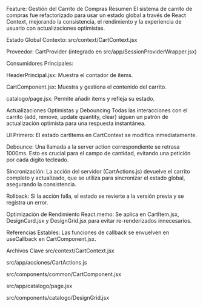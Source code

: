 Feature: Gestión del Carrito de Compras
Resumen
El sistema de carrito de compras fue refactorizado para usar un estado global a través de React Context, mejorando la consistencia, el rendimiento y la experiencia de usuario con actualizaciones optimistas.

Estado Global
Contexto: src/context/CartContext.jsx

Proveedor: CartProvider (integrado en src/app/SessionProviderWrapper.jsx)

Consumidores Principales:

HeaderPrincipal.jsx: Muestra el contador de ítems.

CartComponent.jsx: Muestra y gestiona el contenido del carrito.

catalogo/page.jsx: Permite añadir ítems y refleja su estado.

Actualizaciones Optimistas y Debouncing
Todas las interacciones con el carrito (add, remove, update quantity, clear) siguen un patrón de actualización optimista para una respuesta instantánea.

UI Primero: El estado cartItems en CartContext se modifica inmediatamente.

Debounce: Una llamada a la server action correspondiente se retrasa 1000ms. Esto es crucial para el campo de cantidad, evitando una petición por cada dígito tecleado.

Sincronización: La acción del servidor (CartActions.js) devuelve el carrito completo y actualizado, que se utiliza para sincronizar el estado global, asegurando la consistencia.

Rollback: Si la acción falla, el estado se revierte a la versión previa y se registra un error.

Optimización de Rendimiento
React.memo: Se aplica en CartItem.jsx, DesignCard.jsx y DesignGrid.jsx para evitar re-renderizados innecesarios.

Referencias Estables: Las funciones de callback se envuelven en useCallback en CartComponent.jsx.

Archivos Clave
src/context/CartContext.jsx

src/app/acciones/CartActions.js

src/components/common/CartComponent.jsx

src/app/catalogo/page.jsx

src/components/catalogo/DesignGrid.jsx
